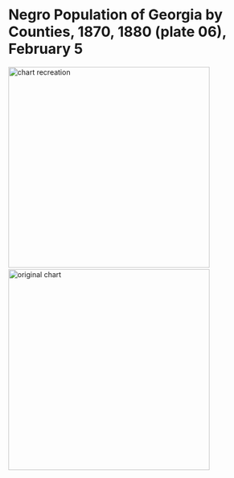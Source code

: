 # Negro Population of Georgia by Counties, 1870, 1880 (plate 06), February 5

<img width="400" alt="chart recreation" src="https://github.com/lpicci96/duBoisChallenge2024/assets/56567716/08b3c525-c2d3-43c6-9205-c7e09c93f2d1">
&nbsp
<img width="400" alt="original chart" src = "https://github.com/lpicci96/duBoisChallenge2024/assets/56567716/112abb5a-2a8a-4d8e-a452-6d807ca29b69">
